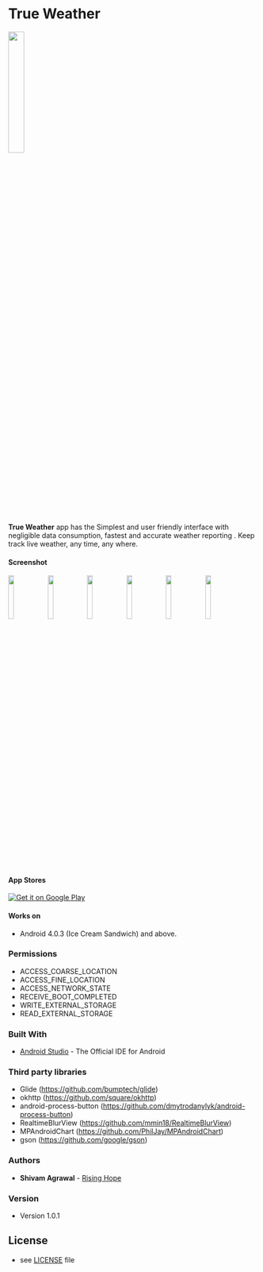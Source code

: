 True Weather
======

<img src="images/icon_192.png" width="25%"></img>

**True Weather** app has the Simplest and user friendly interface with negligible data consumption, fastest and accurate weather reporting . Keep track live weather, any time, any where.

#### Screenshot

<img src="images/screenshot_1.png" width="15%"></img> 
<img src="images/screenshot_2.png" width="15%"></img> 
<img src="images/screenshot_3.png" width="15%"></img>
<img src="images/screenshot_4.png" width="15%"></img>
<img src="images/screenshot_5.png" width="15%"></img>
<img src="images/screenshot_7.png" width="15%"></img>

#### App Stores
<!-- edit this image location -->
[![Get it on Google Play](https://raw.github.com/repat/README-template/master/googleplay.png)](https://play.google.com/store/apps/details?id=com.shivam.tree.mousam)

#### Works on
* Android 4.0.3 (Ice Cream Sandwich) and above.

### Permissions
* ACCESS_COARSE_LOCATION
* ACCESS_FINE_LOCATION
* ACCESS_NETWORK_STATE
* RECEIVE_BOOT_COMPLETED
* WRITE_EXTERNAL_STORAGE
* READ_EXTERNAL_STORAGE

### Built With

* [Android Studio](https://developer.android.com/studio/index.html) - The Official IDE for Android

### Third party libraries
* Glide (https://github.com/bumptech/glide)
* okhttp (https://github.com/square/okhttp)
* android-process-button (https://github.com/dmytrodanylyk/android-process-button)
* RealtimeBlurView (https://github.com/mmin18/RealtimeBlurView)
* MPAndroidChart (https://github.com/PhilJay/MPAndroidChart)
* gson (https://github.com/google/gson)

### Authors

* **Shivam Agrawal** - [Rising Hope](http://risinghopeapps.weebly.com/)

### Version 
* Version 1.0.1

## License 
* see [LICENSE](/LICENSE) file

